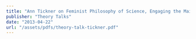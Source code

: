 ```yaml
---
title: "Ann Tickner on Feminist Philosophy of Science, Engaging the Mainstream, and (still) Remaining Critical in/of IR"
publisher: "Theory Talks"
date: "2013-04-22"
url: "/assets/pdfs/theory-talk-tickner.pdf"
---
```



